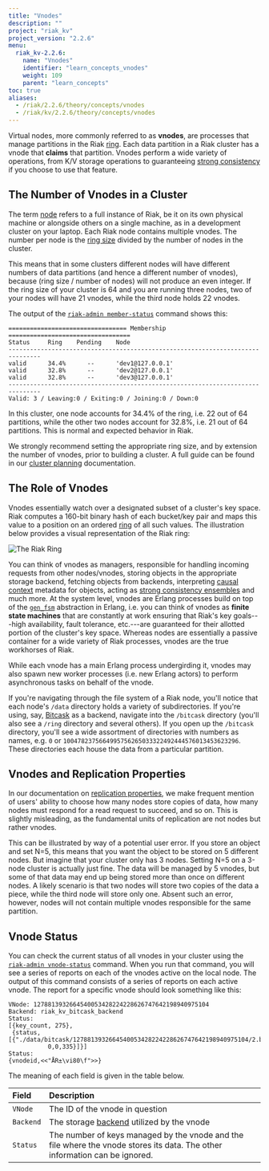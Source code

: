 ```yaml
---
title: "Vnodes"
description: ""
project: "riak_kv"
project_version: "2.2.6"
menu:
  riak_kv-2.2.6:
    name: "Vnodes"
    identifier: "learn_concepts_vnodes"
    weight: 109
    parent: "learn_concepts"
toc: true
aliases:
  - /riak/2.2.6/theory/concepts/vnodes
  - /riak/kv/2.2.6/theory/concepts/vnodes
---
```


[concept causal context]: {{<baseurl>}}riak/kv/2.2.6/learn/concepts/causal-context
[concept clusters ring]: {{<baseurl>}}riak/kv/2.2.6/learn/concepts/clusters/#the-ring
[concept replication]: {{<baseurl>}}riak/kv/2.2.6/learn/concepts/replication
[concept strong consistency]: {{<baseurl>}}riak/kv/2.2.6/learn/concepts/strong-consistency
[glossary node]: {{<baseurl>}}riak/kv/2.2.6/learn/glossary/#node
[glossary ring]: {{<baseurl>}}riak/kv/2.2.6/learn/glossary/#ring
[plan backend]: {{<baseurl>}}riak/kv/2.2.6/setup/planning/backend
[plan cluster capacity]: {{<baseurl>}}riak/kv/2.2.6/setup/planning/cluster-capacity
[use admin riak cli]: {{<baseurl>}}riak/kv/2.2.6/using/admin/riak-cli

Virtual nodes, more commonly referred to as **vnodes**, are processes
that manage partitions in the Riak [ring][glossary ring]. Each data
partition in a Riak cluster has a vnode that **claims** that partition.
Vnodes perform a wide variety of operations, from K/V storage operations
to guaranteeing [strong consistency][concept strong consistency] if you choose to use that
feature.

## The Number of Vnodes in a Cluster

The term [node][glossary node] refers to a full instance of Riak,
be it on its own physical machine or alongside others on a single
machine, as in a development cluster on your laptop. Each Riak node
contains multiple vnodes. The number per node is the [ring
size][concept clusters ring] divided by the number of nodes in the cluster.

This means that in some clusters different nodes will have different
numbers of data partitions (and hence a different number of vnodes),
because (ring size / number of nodes) will not produce an even integer.
If the ring size of your cluster is 64 and you are running three nodes,
two of your nodes will have 21 vnodes, while the third node holds 22
vnodes.

The output of the [`riak-admin member-status`][use admin riak cli]
command shows this:

```
================================= Membership ==================================
Status     Ring    Pending    Node
-------------------------------------------------------------------------------
valid      34.4%      --      'dev1@127.0.0.1'
valid      32.8%      --      'dev2@127.0.0.1'
valid      32.8%      --      'dev3@127.0.0.1'
-------------------------------------------------------------------------------
Valid: 3 / Leaving:0 / Exiting:0 / Joining:0 / Down:0
```

In this cluster, one node accounts for 34.4% of the ring, i.e. 22 out of
64 partitions, while the other two nodes account for 32.8%, i.e. 21 out
of 64 partitions. This is normal and expected behavior in Riak.

We strongly recommend setting the appropriate ring size, and by
extension the number of vnodes, prior to building a cluster. A full
guide can be found in our [cluster planning][plan cluster capacity] documentation.

## The Role of Vnodes

Vnodes essentially watch over a designated subset of a cluster's key
space. Riak computes a 160-bit binary hash of each bucket/key pair and
maps this value to a position on an ordered [ring][concept clusters ring]
of all such values. The illustration below provides a visual
representation of the Riak ring:

![The Riak
Ring]({{<baseurl>}}images/shared/riak-ring.png)

You can think of vnodes as managers, responsible for handling incoming
requests from other nodes/vnodes, storing objects in the appropriate
storage backend, fetching objects from backends, interpreting [causal
context][concept causal context] metadata for objects, acting as [strong consistency
ensembles][concept strong consistency] and much
more.  At the system level, vnodes are Erlang processes build on top of
the [`gen_fsm`](http://www.erlang.org/doc/design_principles/fsm.html)
abstraction in Erlang, i.e. you can think of vnodes as **finite state
machines** that are constantly at work ensuring that Riak's key
goals---high availability, fault tolerance, etc.---are guaranteed for
their allotted portion of the cluster's key space. Whereas nodes are
essentially a passive container for a wide variety of Riak processes,
vnodes are the true workhorses of Riak.

While each vnode has a main Erlang process undergirding it, vnodes may
also spawn new worker processes (i.e. new Erlang actors) to perform
asynchronous tasks on behalf of the vnode.

If you're navigating through the file system of a Riak node, you'll
notice that each node's `/data` directory holds a variety of
subdirectories. If you're using, say, [Bitcask]({{<baseurl>}}riak/kv/2.2.6/setup/planning/backend/bitcask) as a backend, navigate
into the `/bitcask` directory (you'll also see a `/ring` directory and
several others). If you open up the `/bitcask` directory, you'll see a
wide assortment of directories with numbers as names, e.g. `0` or
`1004782375664995756265033322492444576013453623296`. These directories
each house the data from a particular partition.

## Vnodes and Replication Properties

In our documentation on [replication properties][concept replication], we make frequent
mention of users' ability to choose how many nodes store copies of
data, how many nodes must respond for a read request to succeed, and so
on. This is slightly misleading, as the fundamental units of replication
are not nodes but rather vnodes.

This can be illustrated by way of a potential user error.  If you store
an object and set N=5, this means that you want the object to be stored
on 5 different nodes. But imagine that your cluster only has 3 nodes.
Setting N=5 on a 3-node cluster is actually just fine. The data will be
managed by 5 vnodes, but some of that data may end up being stored more
than once on different nodes. A likely scenario is that two nodes will
store two copies of the data a piece, while the third node will store
only one. Absent such an error, however, nodes will not contain multiple
vnodes responsible for the same partition.

## Vnode Status

You can check the current status of all vnodes in your cluster using the
[`riak-admin vnode-status`][use admin riak cli]
command. When you run that command, you will see a series of reports on
each of the vnodes active on the local node. The output of this command
consists of a series of reports on each active vnode. The report for a
specific vnode should look something like this:

```
VNode: 1278813932664540053428224228626747642198940975104
Backend: riak_kv_bitcask_backend
Status:
[{key_count, 275},
 {status,[{"./data/bitcask/1278813932664540053428224228626747642198940975104/2.bitcask.data",
           0,0,335}]}]
Status:
{vnodeid,<<"ÅR±\vi80\f">>}
```

The meaning of each field is given in the table below.

Field | Description
:-----|:-----------
`VNode` | The ID of the vnode in question
`Backend` | The storage [backend][plan backend] utilized by the vnode
`Status` | The number of keys managed by the vnode and the file where the vnode stores its data. The other information can be ignored.

